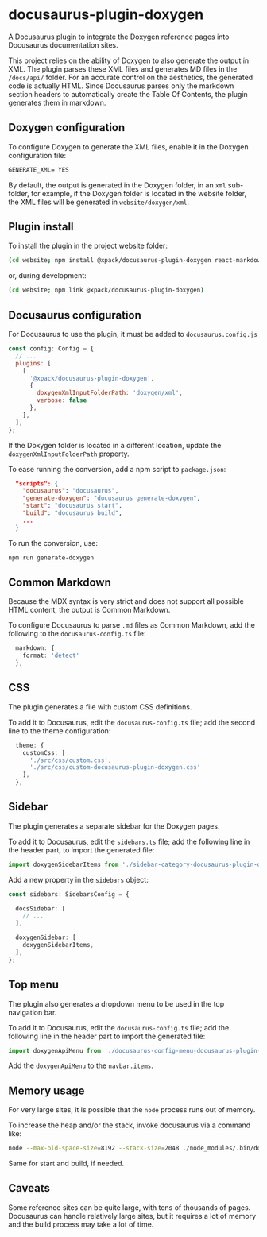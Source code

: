 # docusaurus-plugin-doxygen

A Docusaurus plugin to integrate the Doxygen reference pages into
Docusaurus documentation sites.

This project relies on the ability of Doxygen to also generate the output in XML.
The plugin parses these XML files and generates MD files
in the `/docs/api/` folder. For an accurate control on the aesthetics,
the generated code is actually HTML.
Since Docusaurus parses only the markdown section headers to automatically
create the Table Of Contents, the plugin generates them in markdown.

## Doxygen configuration

To configure Doxygen to generate the XML files, enable it in the Doxygen
configuration file:

```txt
GENERATE_XML= YES
```

By default, the output is generated in the Doxygen folder, in an `xml`
sub-folder, for example, if the Doxygen folder is located in the
website folder, the XML files will be generated in `website/doxygen/xml`.

## Plugin install

To install the plugin in the project website folder:

```sh
(cd website; npm install @xpack/docusaurus-plugin-doxygen react-markdown --save-dev)
```

or, during development:

```sh
(cd website; npm link @xpack/docusaurus-plugin-doxygen)
```

## Docusaurus configuration

For Docusaurus to use the plugin, it must be added to `docusaurus.config.js`

```js
const config: Config = {
  // ...
  plugins: [
    [
      '@xpack/docusaurus-plugin-doxygen',
      {
        doxygenXmlInputFolderPath: 'doxygen/xml',
        verbose: false
      },
    ],
  ],
};
```

If the Doxygen folder is located in a different location, update the
`doxygenXmlInputFolderPath` property.

To ease running the conversion, add a npm script to `package.json`:

```json
  "scripts": {
    "docusaurus": "docusaurus",
    "generate-doxygen": "docusaurus generate-doxygen",
    "start": "docusaurus start",
    "build": "docusaurus build",
    ...
  }
```

To run the conversion, use:

```sh
npm run generate-doxygen
```

## Common Markdown

Because the MDX syntax is very strict and does not support all possible HTML
content, the output is Common Markdown.

To configure Docusaurus to parse `.md` files as Common Markdown, add
the following to the `docusaurus-config.ts` file:

```ts
  markdown: {
    format: 'detect'
  },
```

## CSS

The plugin generates a file with custom CSS definitions.

To add it to Docusaurus, edit the `docusaurus-config.ts` file; add the
second line to the theme configuration:

```ts
  theme: {
    customCss: [
      './src/css/custom.css',
      './src/css/custom-docusaurus-plugin-doxygen.css'
    ],
  },
```

## Sidebar

The plugin generates a separate sidebar for the Doxygen pages.

To add it to Docusaurus, edit the `sidebars.ts` file; add the
following line in the header part, to import the generated file:

```ts
import doxygenSidebarItems from './sidebar-category-docusaurus-plugin-doxygen.json';
```

Add a new property in the `sidebars` object:

```ts
const sidebars: SidebarsConfig = {

  docsSidebar: [
    // ...
  ],

  doxygenSidebar: [
    doxygenSidebarItems,
  ],
};
```

## Top menu

The plugin also generates a dropdown menu to be used in the top navigation bar.

To add it to Docusaurus, edit the `docusaurus-config.ts` file; add the
following line in the header part to import the generated file:

```ts
import doxygenApiMenu from './docusaurus-config-menu-docusaurus-plugin-doxygen.json'
```

Add the `doxygenApiMenu` to the `navbar.items`.

## Memory usage

For very large sites, it is possible that the `node` process runs out of memory.

To increase the heap and/or the stack, invoke docusaurus via a command like:

```sh
node --max-old-space-size=8192 --stack-size=2048 ./node_modules/.bin/docusaurus generate-doxygen
```

Same for start and build, if needed.

## Caveats

Some reference sites can be quite large, with tens of thousands of pages.
Docusaurus can handle relatively large sites, but it requires a lot of memory
and the build process may take a lot of time.

